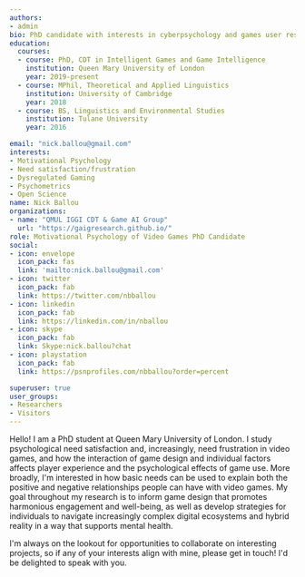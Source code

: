 ```yaml
---
authors:
- admin
bio: PhD candidate with interests in cyberpsychology and games user research, particularly with regard to game design's influence on need satisfaction and how that may interface with mental health and psychological effects of video game play.
education:
  courses:
  - course: PhD, CDT in Intelligent Games and Game Intelligence
    institution: Queen Mary University of London
    year: 2019-present
  - course: MPhil, Theoretical and Applied Linguistics
    institution: University of Cambridge
    year: 2018
  - course: BS, Linguistics and Environmental Studies
    institution: Tulane University
    year: 2016

email: "nick.ballou@gmail.com"
interests:
- Motivational Psychology
- Need satisfaction/frustration
- Dysregulated Gaming
- Psychometrics
- Open Science
name: Nick Ballou
organizations:
- name: "QMUL IGGI CDT & Game AI Group"
  url: "https://gaigresearch.github.io/"
role: Motivational Psychology of Video Games PhD Candidate 
social:
- icon: envelope
  icon_pack: fas
  link: 'mailto:nick.ballou@gmail.com'
- icon: twitter
  icon_pack: fab
  link: https://twitter.com/nbballou
- icon: linkedin
  icon_pack: fab
  link: https://linkedin.com/in/nballou
- icon: skype
  icon_pack: fab
  link: Skype:nick.ballou?chat
- icon: playstation
  icon_pack: fab
  link: https://psnprofiles.com/nbballou?order=percent

superuser: true
user_groups:
- Researchers
- Visitors
---
```

Hello! I am a PhD student at Queen Mary University of London. I study psychological need satisfaction and, increasingly, need frustration in video games, and how the interaction of game design and individual factors affects player experience and the psychological effects of game use. More broadly, I'm interested in how basic needs can be used to explain both the positive and negative relationships people can have with video games. My goal throughout my research is to inform game design that promotes harmonious engagement and well-being, as well as develop strategies for individuals to navigate increasingly complex digital ecosystems and hybrid reality in a way that supports mental health. 

I'm always on the lookout for opportunities to collaborate on interesting projects, so if any of your interests align with mine, please get in touch! I'd be delighted to speak with you.